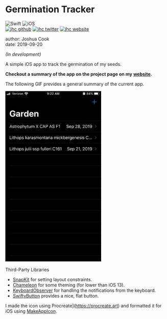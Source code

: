 # Germination Tracker

![Swift](https://img.shields.io/badge/Swift-Swift_Project-FA7343.svg?style=flat&logo=swift)
![iOS](https://img.shields.io/badge/iOS-iOS_Project-999999.svg?style=flat&logo=apple)  
[![jhc github](https://img.shields.io/badge/GitHub-jhrcook-181717.svg?style=flat&logo=github)](https://github.com/jhrcook)
[![jhc twitter](https://img.shields.io/badge/Twitter-@JoshDoesA-00aced.svg?style=flat&logo=twitter)](https://twitter.com/JoshDoesa)
[![jhc website](https://img.shields.io/badge/Website-Joshua_Cook-5087B2.svg?style=flat&logo=telegram)](https://joshuacook.netlify.com)

author: Joshua Cook  
date: 2019-09-20

*(In development)*


A simple iOS app to track the germination of my seeds.

**Checkout a summary of the app on the project page on my [website](https://joshuacook.netlify.com/project/ios-germination-tracker/).**

The following GIF prevides a general summary of the current app.

<img src="misc/screenshots/2019-10-03_screen-recording.gif" width=300 />


Third-Party Libraries

* [SnapKit](http://snapkit.io) for setting layout constraints.
* [Chameleon](https://github.com/viccalexander/Chameleon) for some theming (for lower than iOS 13).
* [KeyboardObserver](https://github.com/morizotter/KeyboardObserver) for handling the notifications from the keyboard.
* [SwiftyButton](https://github.com/TakeScoop/SwiftyButton) provides a nice, flat button.

I made the icon using Procreate](https://procreate.art) and formatted it for iOS using [MakeAppIcon](https://makeappicon.com).